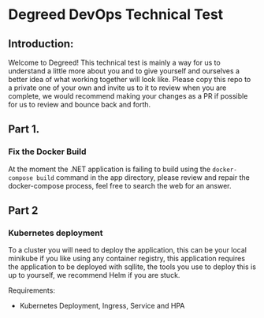 # Degreed DevOps Technical Test

## Introduction:
Welcome to Degreed! This technical test is mainly a way for us to understand a little more about you and to give yourself and ourselves a better idea of what working together will look like. Please copy this repo to a private one of your own and invite us to it to review when you are complete, we would recommend making your changes as a PR if possible for us to review and bounce back and forth.


## Part 1.

### Fix the Docker Build
At the moment the .NET application is failing to build using the `docker-compose build` command in the app directory, please review and repair the docker-compose process, feel free to search the web for an answer.

## Part 2

### Kubernetes deployment

To a cluster you will need to deploy the application, this can be your local minikube if you like using any container registry, this application requires the application to be deployed with sqllite, the tools you use to deploy this is up to yourself, we recommend Helm if you are stuck.

Requirements:
* Kubernetes Deployment, Ingress, Service and HPA
